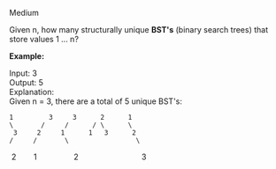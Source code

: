Medium

Given n, how many structurally unique **BST's** (binary search trees) that store values 1 ... n?

**Example:**

Input: 3  
Output: 5  
Explanation:  
Given n = 3, there are a total of 5 unique BST's:

    1         3     3      2      1
    \       /     /      / \      \
     3     2     1      1   3      2
    /     /       \                 \
&nbsp;2&nbsp;&nbsp; &nbsp;&nbsp; &nbsp; 1 &nbsp; &nbsp; &nbsp; &nbsp; &nbsp; &nbsp; &nbsp; &nbsp; 2 &nbsp; &nbsp; &nbsp; &nbsp; &nbsp; &nbsp; &nbsp; &nbsp; &nbsp; &nbsp; &nbsp; &nbsp; &nbsp; &nbsp; 3
